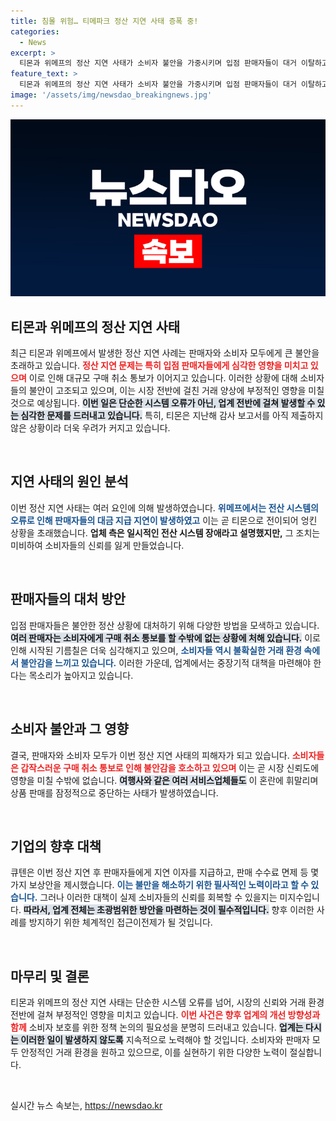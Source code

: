 ```yaml
---
title: 침몰 위험… 티메파크 정산 지연 사태 증폭 중!
categories:
  - News
excerpt: >
  티몬과 위메프의 정산 지연 사태가 소비자 불안을 가중시키며 입점 판매자들이 대거 이탈하고 있습니다. 연이율 10%의 보상안을 제시했지만, 여전히 불안이 커져가고 있으며, 주요 여행사들은 판매를 잠정 중단했습니다. 큐텐그룹의 자금난 의혹이 제기되며 사태의 향방에 이목이 집중되고 있습니다.
feature_text: >
  티몬과 위메프의 정산 지연 사태가 소비자 불안을 가중시키며 입점 판매자들이 대거 이탈하고 있습니다. 연이율 10%의 보상안을 제시했지만, 여전히 불안이 커져가고 있으며, 주요 여행사들은 판매를 잠정 중단했습니다. 큐텐그룹의 자금난 의혹이 제기되며 사태의 향방에 이목이 집중되고 있습니다.
image: '/assets/img/newsdao_breakingnews.jpg'
---
```


<p><img src="/assets/img/newsdao_breakingnews.jpg" alt="pcversion 속보" /></p>

<h2 data-ke-size="size26">티몬과 위메프의 정산 지연 사태</h2>

<p data-ke-size="size16">최근 티몬과 위메프에서 발생한 정산 지연 사례는 판매자와 소비자 모두에게 큰 불안을 초래하고 있습니다. <b><span style="color: #ee2323;">정산 지연 문제는 특히 입점 판매자들에게 심각한 영향을 미치고 있으며</span></b> 이로 인해 대규모 구매 취소 통보가 이어지고 있습니다. 이러한 상황에 대해 소비자들의 불안이 고조되고 있으며, 이는 시장 전반에 걸친 거래 양상에 부정적인 영향을 미칠 것으로 예상됩니다. <b><span style="background-color: #21538527;">이번 일은 단순한 시스템 오류가 아닌, 업계 전반에 걸쳐 발생할 수 있는 심각한 문제를 드러내고 있습니다.</span></b> 특히, 티몬은 지난해 감사 보고서를 아직 제출하지 않은 상황이라 더욱 우려가 커지고 있습니다.</p>

<p data-ke-size="size16">&nbsp;</p>

<h2 data-ke-size="size26">지연 사태의 원인 분석</h2>

<p data-ke-size="size16">이번 정산 지연 사태는 여러 요인에 의해 발생하였습니다. <b><span style="color: #1a5490;">위메프에서는 전산 시스템의 오류로 인해 판매자들의 대금 지급 지연이 발생하였고</span></b> 이는 곧 티몬으로 전이되어 엉킨 상황을 초래했습니다. <b><span style="ee2323;">업체 측은 일시적인 전산 시스템 장애라고 설명했지만,</span></b> 그 조치는 미비하여 소비자들의 신뢰를 잃게 만들었습니다.</p>

<p data-ke-size="size16">&nbsp;</p>

<h2 data-ke-size="size26">판매자들의 대처 방안</h2>

<p data-ke-size="size16">입점 판매자들은 불안한 정산 상황에 대처하기 위해 다양한 방법을 모색하고 있습니다. <b><span style="background-color: #21538527;">여러 판매자는 소비자에게 구매 취소 통보를 할 수밖에 없는 상황에 처해 있습니다.</span></b> 이로 인해 시작된 기름칠은 더욱 심각해지고 있으며, <b><span style="color: #1a5490;">소비자들 역시 불확실한 거래 환경 속에서 불안감을 느끼고 있습니다.</span></b> 이러한 가운데, 업계에서는 중장기적 대책을 마련해야 한다는 목소리가 높아지고 있습니다.</p>

<p data-ke-size="size16">&nbsp;</p>

<h2 data-ke-size="size26">소비자 불안과 그 영향</h2>

<p data-ke-size="size16">결국, 판매자와 소비자 모두가 이번 정산 지연 사태의 피해자가 되고 있습니다. <b><span style="color: #ee2323;">소비자들은 갑작스러운 구매 취소 통보로 인해 불안감을 호소하고 있으며</span></b> 이는 곧 시장 신뢰도에 영향을 미칠 수밖에 없습니다. <b><span style="background-color: #21538527;">여행사와 같은 여러 서비스업체들도</span></b> 이 혼란에 휘말리며 상품 판매를 잠정적으로 중단하는 사태가 발생하였습니다.</p>

<p data-ke-size="size16">&nbsp;</p>

<h2 data-ke-size="size26">기업의 향후 대책</h2>

<p data-ke-size="size16">큐텐은 이번 정산 지연 후 판매자들에게 지연 이자를 지급하고, 판매 수수료 면제 등 몇 가지 보상안을 제시했습니다. <b><span style="color: #1a5490;">이는 불만을 해소하기 위한 필사적인 노력이라고 할 수 있습니다.</span></b> 그러나 이러한 대책이 실제 소비자들의 신뢰를 회복할 수 있을지는 미지수입니다. <b><span style="background-color: #21538527;">따라서, 업계 전체는 초광범위한 방안을 마련하는 것이 필수적입니다.</span></b> 향후 이러한 사례를 방지하기 위한 체계적인 접근이전제가 될 것입니다.</p>

<p data-ke-size="size16">&nbsp;</p>

<h2 data-ke-size="size26">마무리 및 결론</h2>

<p data-ke-size="size16">티몬과 위메프의 정산 지연 사태는 단순한 시스템 오류를 넘어, 시장의 신뢰와 거래 환경 전반에 걸쳐 부정적인 영향을 미치고 있습니다. <b><span style="color: #ee2323;">이번 사건은 향후 업계의 개선 방향성과 함께</span></b> 소비자 보호를 위한 정책 논의의 필요성을 분명히 드러내고 있습니다. <b><span style="background-color: #21538527;">업계는 다시는 이러한 일이 발생하지 않도록</span></b> 지속적으로 노력해야 할 것입니다. 소비자와 판매자 모두 안정적인 거래 환경을 원하고 있으므로, 이를 실현하기 위한 다양한 노력이 절실합니다.</p>

<p data-ke-size="size16">&nbsp;</p>
실시간 뉴스 속보는, <a href="https://newsdao.kr" rel="dofollow">https://newsdao.kr</a>


